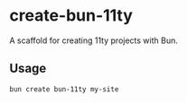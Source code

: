 # create-bun-11ty

A scaffold for creating 11ty projects with Bun.

## Usage

```bash
bun create bun-11ty my-site

